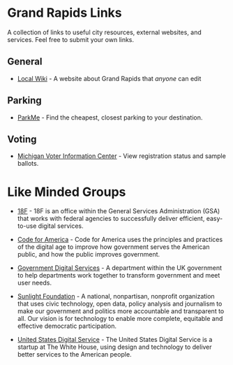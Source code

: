 # Grand Rapids Links

A collection of links to useful city resources, external websites, and services. Feel free to submit your own links.

## General

- [Local Wiki](https://localwiki.org/gr/) - A website about Grand Rapids that _anyone_ can edit

## Parking

- [ParkMe](https://www.parkme.com/grand-rapids-mi-parking) - Find the cheapest, closest parking to your destination.

## Voting

- [Michigan Voter Information Center](https://webapps.sos.state.mi.us/MVIC/) - View registration status and sample ballots.

# Like Minded Groups

- [18F](https://18f.gsa.gov) - 18F is an office within the General Services Administration (GSA) that works with federal agencies to successfully deliver efficient, easy-to-use digital services.

- [Code for America](https://www.codeforamerica.org) - Code for America uses the principles and practices of the digital age to improve how government serves the American public, and how the public improves government.

- [Government Digital Services](https://www.gov.uk/government/organisations/government-digital-service) - A department within the UK government to help departments work together to transform government and meet user needs.

- [Sunlight Foundation](https://sunlightfoundation.com) - A national, nonpartisan, nonprofit organization that uses civic technology, open data, policy analysis and journalism to make our government and politics more accountable and transparent to all. Our vision is for technology to enable more complete, equitable and effective democratic participation.

- [United States Digital Service](https://www.usds.gov) - The United States Digital Service is a startup at The White House, using design and technology to deliver better services to the American people.
